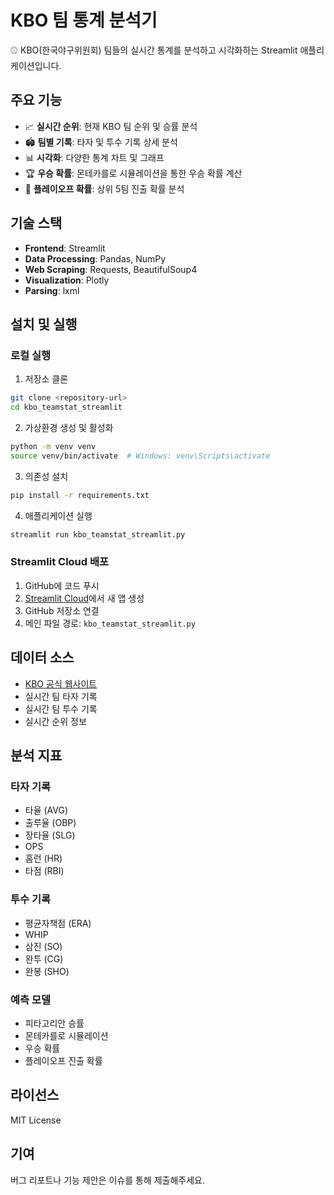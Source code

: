 # KBO 팀 통계 분석기

⚾ KBO(한국야구위원회) 팀들의 실시간 통계를 분석하고 시각화하는 Streamlit 애플리케이션입니다.

## 주요 기능

- 📈 **실시간 순위**: 현재 KBO 팀 순위 및 승률 분석
- 🏟️ **팀별 기록**: 타자 및 투수 기록 상세 분석
- 📊 **시각화**: 다양한 통계 차트 및 그래프
- 🏆 **우승 확률**: 몬테카를로 시뮬레이션을 통한 우승 확률 계산
- 🎯 **플레이오프 확률**: 상위 5팀 진출 확률 분석

## 기술 스택

- **Frontend**: Streamlit
- **Data Processing**: Pandas, NumPy
- **Web Scraping**: Requests, BeautifulSoup4
- **Visualization**: Plotly
- **Parsing**: lxml

## 설치 및 실행

### 로컬 실행

1. 저장소 클론
```bash
git clone <repository-url>
cd kbo_teamstat_streamlit
```

2. 가상환경 생성 및 활성화
```bash
python -m venv venv
source venv/bin/activate  # Windows: venv\Scripts\activate
```

3. 의존성 설치
```bash
pip install -r requirements.txt
```

4. 애플리케이션 실행
```bash
streamlit run kbo_teamstat_streamlit.py
```

### Streamlit Cloud 배포

1. GitHub에 코드 푸시
2. [Streamlit Cloud](https://share.streamlit.io/)에서 새 앱 생성
3. GitHub 저장소 연결
4. 메인 파일 경로: `kbo_teamstat_streamlit.py`

## 데이터 소스

- [KBO 공식 웹사이트](https://www.koreabaseball.com/)
- 실시간 팀 타자 기록
- 실시간 팀 투수 기록
- 실시간 순위 정보

## 분석 지표

### 타자 기록
- 타율 (AVG)
- 출루율 (OBP)
- 장타율 (SLG)
- OPS
- 홈런 (HR)
- 타점 (RBI)

### 투수 기록
- 평균자책점 (ERA)
- WHIP
- 삼진 (SO)
- 완투 (CG)
- 완봉 (SHO)

### 예측 모델
- 피타고리안 승률
- 몬테카를로 시뮬레이션
- 우승 확률
- 플레이오프 진출 확률

## 라이선스

MIT License

## 기여

버그 리포트나 기능 제안은 이슈를 통해 제출해주세요. 
